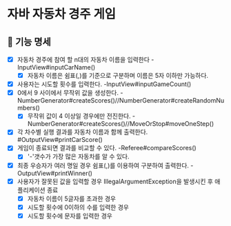 # 자바 자동차 경주 게임

## 🚙 기능 명세
- [x] 자동차 경주에 참여 할 n대의 자동차 이름을 입력한다 -InputView#inputCarName()
    - [x] 자동차 이름은 쉼표(,)를 기준으로 구분하며 이름은 5자 이하만 가능하다.
- [x] 사용자는 시도할 횟수를 입력한다. -InputView#inputGameCount()
- [x] 0에서 9 사이에서 무작위 값을 생성한다. -NumberGenerator#createScores()//NumberGenerator#createRandomNumbers()
    - [x] 무작위 값이 4 이상일 경우에만 전진한다. -NumberGenerator#createScores()//MoveOrStop#moveOneStep()
- [x] 각 차수별 실행 결과를 자동차 이름과 함께 출력한다. #OutputView#printCarScore()
- [x] 게임이 종료되면 결과를 비교할 수 있다. -Referee#compareScores()
    - [x] '-'갯수가 가장 많은 자동차를 알 수 있다. 
- [x] 최종 우승자가 여러 명일 경우 쉼표(,)를 이용하여 구분하여 출력한다. -OutputView#printWinner()
- [x] 사용자가 잘못된 값을 입력할 경우 IllegalArgumentException을 발생시킨 후 애플리케이션 종료
    - [x] 자동차 이름이 5글자를 초과한 경우
    - [x] 시도할 횟수에 0이하의 수를 입력한 경우
    - [x] 시도할 횟수에 문자를 입력한 경우